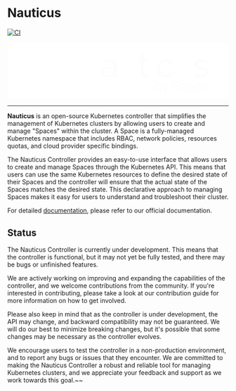 # Nauticus
[![CI](https://github.com/edixos/nauticus/actions/workflows/ci.yml/badge.svg)](https://github.com/edixos/nauticus/actions/workflows/ci.yml)

<p align="center">
  <img src="assets/logo/nauticus-w.png" />
</p>

---

__Nauticus__ is an open-source Kubernetes controller that simplifies the management of Kubernetes clusters by allowing users to create and manage "Spaces" within the cluster. A Space is a fully-managed Kubernetes namespace that includes RBAC, network policies, resources quotas, and cloud provider specific bindings.

The Nauticus Controller provides an easy-to-use interface that allows users to create and manage Spaces through the Kubernetes API. This means that users can use the same Kubernetes resources to define the desired state of their Spaces and the controller will ensure that the actual state of the Spaces matches the desired state. This declarative approach to managing Spaces makes it easy for users to understand and troubleshoot their cluster.

For detailed [documentation](https://edixos.github.io/nauticus), please refer to our official documentation.

## Status

The Nauticus Controller is currently under development. This means that the controller is functional, but it may not yet be fully tested, and there may be bugs or unfinished features.

We are actively working on improving and expanding the capabilities of the controller, and we welcome contributions from the community. If you're interested in contributing, please take a look at our contribution guide for more information on how to get involved.

Please also keep in mind that as the controller is under development, the API may change, and backward compatibility may not be guaranteed. We will do our best to minimize breaking changes, but it's possible that some changes may be necessary as the controller evolves.

We encourage users to test the controller in a non-production environment, and to report any bugs or issues that they encounter. We are committed to making the Nauticus Controller a robust and reliable tool for managing Kubernetes clusters, and we appreciate your feedback and support as we work towards this goal.~~